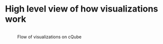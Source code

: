 # High level view of how visualizations work

<figure><img src="https://lh4.googleusercontent.com/HBkebjBKcQizkGcApi7n6CEyhT3ZYt-qt7eJyqIDtnUGfixqlSEACKM_90Nb9w-aKUDm_KCXkGV7CAHvo832Ci8DCFHzMmZn25_VTmBmncES9Yg1czmAOr9JVJb-aXAWvH-iXOG14t4oR-heQI86OEM" alt=""><figcaption><p>Flow of visualizations on cQube</p></figcaption></figure>
